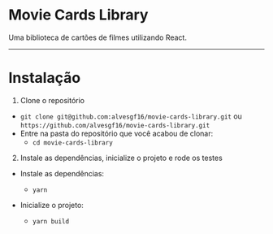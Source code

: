 # Movie Cards Library

Uma biblioteca de cartões de filmes utilizando React.

---

# Instalação

1. Clone o repositório
  * `git clone git@github.com:alvesgf16/movie-cards-library.git` ou `https://github.com/alvesgf16/movie-cards-library.git`
  * Entre na pasta do repositório que você acabou de clonar:
    * `cd movie-cards-library`

2. Instale as dependências, inicialize o projeto e rode os testes
  * Instale as dependências:
    * `yarn`

  * Inicialize o projeto:
    * `yarn build`
